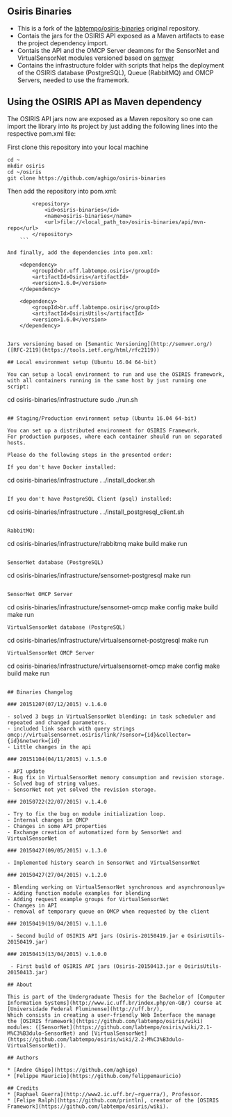 ## Osiris Binaries

* This is a fork of the [labtempo/osiris-binaries](https://github.com/labtempo/osiris-binaries) original repository.
* Contais the jars for the OSIRIS API exposed as a Maven artifacts to ease the project dependency import.
* Contais the API and the OMCP Server deamons for the SensorNet and VirtualSensorNet modules versioned based on [semver](http://semver.org/)
* Contains the infrastructure folder with scripts that helps the deployment of the OSIRIS database (PostgreSQL), Queue (RabbitMQ) and OMCP Servers, needed to use the framework.

## Using the OSIRIS API as Maven dependency

The OSIRIS API jars now are exposed as a Maven repository so one can import the library into its project by
just adding the following lines into the respective pom.xml file:

First clone this repository into your local machine
```
cd ~
mkdir osiris
cd ~/osiris
git clone https://github.com/aghigo/osiris-binaries
```

Then add the repository into pom.xml:
```
		<repository>
			<id>osiris-binaries</id>
			<name>osiris-binaries</name>
			<url>file://<local_path_to>/osiris-binaries/api/mvn-repo</url>
		</repository>
	```

And finally, add the dependencies into pom.xml:
```
		<dependency>
			<groupId>br.uff.labtempo.osiris</groupId>
			<artifactId>Osiris</artifactId>
			<version>1.6.0</version>
		</dependency>

		<dependency>
			<groupId>br.uff.labtempo.osiris</groupId>
			<artifactId>OsirisUtils</artifactId>
			<version>1.6.0</version>
		</dependency>
```

Jars versioning based on [Semantic Versioning](http://semver.org/) ([RFC-2119](https://tools.ietf.org/html/rfc2119))

## Local environment setup (Ubuntu 16.04 64-bit)

You can setup a local environment to run and use the OSIRIS framework, with all containers running in the same host by just running one script:

```
cd osiris-binaries/infrastructure
sudo ./run.sh
```

## Staging/Production environment setup (Ubuntu 16.04 64-bit)

You can set up a distributed environment for OSIRIS Framework.
For production purposes, where each container should run on separated hosts.

Please do the following steps in the presented order:

If you don't have Docker installed:
```
cd osiris-binaries/infrastructure
. ./install_docker.sh
```

If you don't have PostgreSQL Client (psql) installed:
```
cd osiris-binaries/infrastructure
. ./install_postgresql_client.sh
```

RabbitMQ:
```
cd osiris-binaries/infrastructure/rabbitmq
make build
make run
```

SensorNet database (PostgreSQL)
```
cd osiris-binaries/infrastructure/sensornet-postgresql
make run
```

SensorNet OMCP Server
```
cd osiris-binaries/infrastructure/sensornet-omcp
make config
make build
make run
```
VirtualSensorNet database (PostgreSQL)
```
cd osiris-binaries/infrastructure/virtualsensornet-postgresql
make run
```
VirtualSensorNet OMCP Server
```
cd osiris-binaries/infrastructure/virtualsensornet-omcp
make config
make build
make run
```

## Binaries Changelog

### 20151207(07/12/2015) v.1.6.0

- solved 3 bugs in VirtualSensorNet blending: in task scheduler and repeated and changed parameters.
- included link search with query strings omcp://virtualsensornet.osiris/link/?sensor={id}&collector={id}&network={id} 
- Little changes in the api

### 20151104(04/11/2015) v.1.5.0

- API update
- Bug fix in VirtualSensorNet memory comsumption and revision storage.
- Solved bug of string values.
- SensorNet not yet solved the revision storage.

### 20150722(22/07/2015) v.1.4.0

- Try to fix the bug on module initialization loop.
- Internal changes in OMCP
- Changes in some API properties
- Exchange creation of automatized form by SensorNet and VirtualSensorNet

### 20150427(09/05/2015) v.1.3.0

- Implemented history search in SensorNet and VirtualSensorNet

### 20150427(27/04/2015) v.1.2.0

- Blending working on VirtualSensorNet synchronous and asynchronously=
- Adding function module examples for blending
- Adding request example groups for VirtualSensorNet
- Changes in API
- removal of temporary queue on OMCP when requested by the client

### 20150419(19/04/2015) v.1.1.0

 - Second build of OSIRIS API jars (Osiris-20150419.jar e OsirisUtils-20150419.jar)

### 20150413(13/04/2015) v.1.0.0

 - First build of OSIRIS API jars (Osiris-20150413.jar e OsirisUtils-20150413.jar)

## About

This is part of the Undergraduate Thesis for the Bachelor of [Computer Information Systems](http://www.ic.uff.br/index.php/en-GB/) course at [Universidade Federal Fluminense](http://uff.br/),
Which consists in creating a user-friendly Web Interface the manage the [OSIRIS framework](https://github.com/labtempo/osiris/wiki) modules: ([SensorNet](https://github.com/labtempo/osiris/wiki/2.1-M%C3%B3dulo-SensorNet) and [VirtualSensorNet](https://github.com/labtempo/osiris/wiki/2.2-M%C3%B3dulo-VirtualSensorNet)).

## Authors

* [Andre Ghigo](https://github.com/aghigo)
* [Felippe Mauricio](https://github.com/felippemauricio)

## Credits
* [Raphael Guerra](http://www2.ic.uff.br/~rguerra/), Professor.
* [Felipe Ralph](https://github.com/println), creator of the [OSIRIS Framework](https://github.com/labtempo/osiris/wiki).
